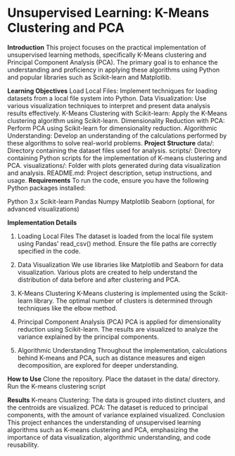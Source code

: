 # Unsupervised Learning: K-Means Clustering and PCA

**Introduction**
This project focuses on the practical implementation of unsupervised learning methods, specifically K-Means clustering and Principal Component Analysis (PCA). The primary goal is to enhance the understanding and proficiency in applying these algorithms using Python and popular libraries such as Scikit-learn and Matplotlib.

**Learning Objectives**
Load Local Files: Implement techniques for loading datasets from a local file system into Python.
Data Visualization: Use various visualization techniques to interpret and present data analysis results effectively.
K-Means Clustering with Scikit-learn: Apply the K-Means clustering algorithm using Scikit-learn.
Dimensionality Reduction with PCA: Perform PCA using Scikit-learn for dimensionality reduction.
Algorithmic Understanding: Develop an understanding of the calculations performed by these algorithms to solve real-world problems.
**Project Structure**
data/: Directory containing the dataset files used for analysis.
scripts/: Directory containing Python scripts for the implementation of K-means clustering and PCA.
visualizations/: Folder with plots generated during data visualization and analysis.
README.md: Project description, setup instructions, and usage.
**Requirements**
To run the code, ensure you have the following Python packages installed:

Python 3.x
Scikit-learn
Pandas
Numpy
Matplotlib
Seaborn (optional, for advanced visualizations)

**Implementation Details**
1. Loading Local Files
The dataset is loaded from the local file system using Pandas' read_csv() method. Ensure the file paths are correctly specified in the code.

2. Data Visualization
We use libraries like Matplotlib and Seaborn for data visualization. Various plots are created to help understand the distribution of data before and after clustering and PCA.

3. K-Means Clustering
K-Means clustering is implemented using the Scikit-learn library. The optimal number of clusters is determined through techniques like the elbow method.

4. Principal Component Analysis (PCA)
PCA is applied for dimensionality reduction using Scikit-learn. The results are visualized to analyze the variance explained by the principal components.

5. Algorithmic Understanding
Throughout the implementation, calculations behind K-means and PCA, such as distance measures and eigen decomposition, are explored for deeper understanding.

**How to Use**
Clone the repository.
Place the dataset in the data/ directory.
Run the K-means clustering script

**Results**
K-means Clustering: The data is grouped into distinct clusters, and the centroids are visualized.
PCA: The dataset is reduced to principal components, with the amount of variance explained visualized.
Conclusion
This project enhances the understanding of unsupervised learning algorithms such as K-means clustering and PCA, emphasizing the importance of data visualization, algorithmic understanding, and code reusability.
